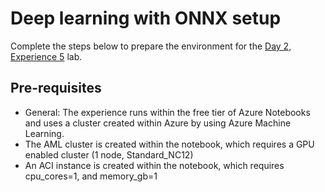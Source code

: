# Deep learning with ONNX setup

Complete the steps below to prepare the environment for the [Day 2, Experience 5](../../../day2-exp5/README.md) lab.

## Pre-requisites

  - General: The experience runs within the free tier of Azure Notebooks and uses a cluster created within Azure by using Azure Machine Learning.
  - The AML cluster is created within the notebook, which requires a GPU enabled cluster (1 node, Standard_NC12)  
  - An ACI instance is created within the notebook, which requires cpu_cores=1, and memory_gb=1
